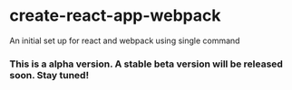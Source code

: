 # create-react-app-webpack
An initial set up for react and webpack using single command
 

 ### This is a alpha version. A stable beta version will be released soon. Stay tuned!
